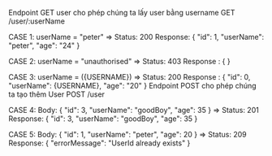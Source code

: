 Endpoint GET user cho phép chúng ta lấy user bằng username
GET
/user/:userName

CASE 1:
userName = "peter" =>
Status: 200
Response:
{
"id": 1,
"userName": "peter",
"age": "24"
}

CASE 2:
userName = "unauthorised" =>
Status: 403
Response : { }

CASE 3:
userName = ({USERNAME}) =>
Status: 200
Response :
{
"id": 0,
"userName": {USERNAME},
"age": "20"
}
Endpoint POST cho phép chúng ta tạo thêm User
POST
/user

CASE 4:
Body:
{
"id": 3,
"userName": "goodBoy",
"age": 35
}
=>
Status: 201
Response:
{
"id": 3,
"userName": "goodBoy",
"age": 35
}

CASE 5:
Body:
{
"id": 1,
"userName": "peter",
"age": 20
}
=>
Status: 209
Response:
{
"errorMessage": "UserId already exists"
}